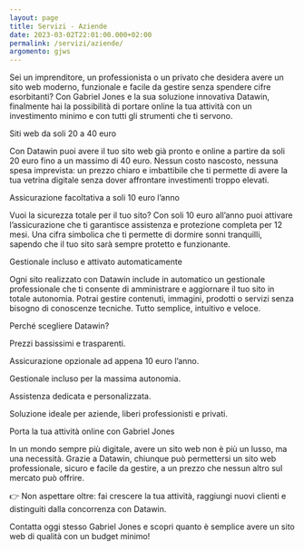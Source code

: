 ```yaml
---
layout: page
title: Servizi - Aziende
date: 2023-03-02T22:01:00.000+02:00
permalink: /servizi/aziende/
argomento: gjws
---
```

Sei un imprenditore, un professionista o un privato che desidera avere un sito web moderno, funzionale e facile da gestire senza spendere cifre esorbitanti?
Con Gabriel Jones e la sua soluzione innovativa Datawin, finalmente hai la possibilità di portare online la tua attività con un investimento minimo e con tutti gli strumenti che ti servono.

Siti web da soli 20 a 40 euro

Con Datawin puoi avere il tuo sito web già pronto e online a partire da soli 20 euro fino a un massimo di 40 euro. Nessun costo nascosto, nessuna spesa imprevista: un prezzo chiaro e imbattibile che ti permette di avere la tua vetrina digitale senza dover affrontare investimenti troppo elevati.

Assicurazione facoltativa a soli 10 euro l’anno

Vuoi la sicurezza totale per il tuo sito? Con soli 10 euro all’anno puoi attivare l’assicurazione che ti garantisce assistenza e protezione completa per 12 mesi. Una cifra simbolica che ti permette di dormire sonni tranquilli, sapendo che il tuo sito sarà sempre protetto e funzionante.

Gestionale incluso e attivato automaticamente

Ogni sito realizzato con Datawin include in automatico un gestionale professionale che ti consente di amministrare e aggiornare il tuo sito in totale autonomia. Potrai gestire contenuti, immagini, prodotti o servizi senza bisogno di conoscenze tecniche. Tutto semplice, intuitivo e veloce.

Perché scegliere Datawin?

Prezzi bassissimi e trasparenti.

Assicurazione opzionale ad appena 10 euro l’anno.

Gestionale incluso per la massima autonomia.

Assistenza dedicata e personalizzata.

Soluzione ideale per aziende, liberi professionisti e privati.

Porta la tua attività online con Gabriel Jones

In un mondo sempre più digitale, avere un sito web non è più un lusso, ma una necessità. Grazie a Datawin, chiunque può permettersi un sito web professionale, sicuro e facile da gestire, a un prezzo che nessun altro sul mercato può offrire.

👉 Non aspettare oltre: fai crescere la tua attività, raggiungi nuovi clienti e distinguiti dalla concorrenza con Datawin.

Contatta oggi stesso Gabriel Jones e scopri quanto è semplice avere un sito web di qualità con un budget minimo!